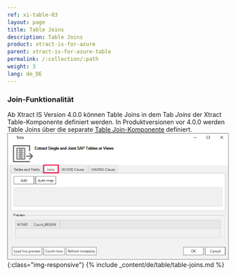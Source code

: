 ```yaml
---
ref: xi-table-03
layout: page
title: Table Joins
description: Table Joins
product: xtract-is-for-azure
parent: xtract-is-for-azure-table
permalink: /:collection/:path
weight: 3
lang: de_DE
---
```


### Join-Funktionalität

Ab Xtract IS Version 4.0.0 können Table Joins in dem Tab *Joins* der Xtract Table-Komponente definiert werden.
In Produktversionen vor 4.0.0 werden Table Joins über die separate [Table Join-Komponente](../table-join) definiert.
![Table join ](/img/content/table-join-tab.png){:class="img-responsive"}
{% include _content/de/table/table-joins.md  %}
